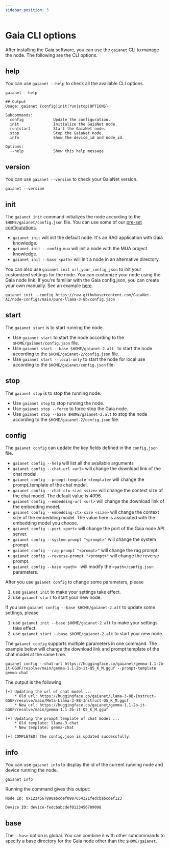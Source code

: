 ```yaml
---
sidebar_position: 5
---
```


# Gaia CLI options

After installing the Gaia software, you can use the `gaianet` CLI to manage the node. The following are the CLI options.

## help

You can use `gaianet --help` to check all the available CLI options.

```
gaianet --help

## Output
Usage: gaianet {config|init|run|stop|OPTIONS}

Subcommands:
  config             Update the configuration.
  init               Initialize the GaiaNet node.
  run|start          Start the GaiaNet node.
  stop               Stop the GaiaNet node.
  info               Show the device_id and node_id.

Options:
  --help             Show this help message
```
## version

You can use `gaianet --version` to check your GaiaNet version.

```
gaianet --version
```

## init

The `gaianet init` command initializes the node according to the `$HOME/gaianet/config.json` file. You can use some of our [pre-set configurations](https://github.com/GaiaNet-AI/node-configs).

* `gaianet init` will init the default node. It's an RAG application with Gaia knowledge.
* `gaianet init --config mua` will init a node with the MUA project knowledge.
* `gaianet init --base <path>` will init a node in an alternative directory.

You can also use `gaianet init url_your_config_json` to init your customized settings for the node. You can customize your node using the Gaia node link. If you're familiar with the Gaia config.json, you can create your own manually. See an example [here](https://github.com/GaiaNet-AI/gaianet-node/blob/main/config.json).

```
gaianet init --config https://raw.githubusercontent.com/GaiaNet-AI/node-configs/main/pure-llama-3-8b/config.json
```

## start

The `gaianet start` is to start running the node.

* Use `gaianet start` to start the node according to the `$HOME/gaianet/config.json` file.
* Use `gaianet start --base $HOME/gaianet-2.alt ` to start the node according to the `$HOME/gaianet-2/config.json` file.
* Use `gaianet start --local-only` to start the node for local use according to the `$HOME/gaianet/config.json` file. 
 

## stop

The `gaianet stop` is to stop the running node.

* Use `gaianet stop` to stop running the node.
* Use `gaianet stop --force` to force stop the Gaia node.
* Use `gaianet stop --base $HOME/gaianet-2.alt` to stop the node according to the `$HOME/gaianet-2/config.json` file.

## config

The `gaianet config` can update the key fields defined in the `config.json` file.

* `gaianet config --help` will list all the available arguments
* `gaianet config --chat-url <url>` will change the download link of the chat model.
* `gaianet config --prompt-template <template>` will change the prompt_template of the chat model.
* `gaianet config --chat-ctx-size <size>` will change the context size of the chat model. The default value is 4096.
* `gaianet config --embedding-url <url>` will change the download link of the embedding model.
* `gaianet config --embedding-ctx-size <size>` will change the context size of the embedding model. The value here is associated with the embedding model you choose.
* `gaianet config --port <port>` will change the port of the Gaia node API server.
* `gaianet config --system-prompt "<prompt>"` will change the system prompt.
* `gaianet config --rag-prompt "<prompt>"` will change the rag prompt.
* `gaianet config --reverse-prompt "<prompt>"` will change the reverse prompt.
* `gaianet config --base <path> ` will modify the `<path>/config.json` parameters.

After you use `gaianet config` to change some parameters, please

1. use `gaianet init` to make your settings take effect.
2. use `gaianet start` to start your new node.

If you use `gaianet config --base $HOME/gaianet-2.alt` to update some settings, please

1. use `gaianet init --base $HOME/gaianet-2.alt` to make your settings take effect.
2. use `gaianet start --base $HOME/gaianet-2.alt` to start your new node.

The `gaianet config` supports multiple parameters in one command. The example below will change the download link and prompt template of the chat model at the same time.

```
gaianet config --chat-url https://huggingface.co/gaianet/gemma-1.1-2b-it-GGUF/resolve/main/gemma-1.1-2b-it-Q5_K_M.gguf --prompt-template gemma-chat
```

The output is the following.

```
[+] Updating the url of chat model ...
    * Old url: https://huggingface.co/gaianet/Llama-3-8B-Instruct-GGUF/resolve/main/Meta-Llama-3-8B-Instruct-Q5_K_M.gguf
    * New url: https://huggingface.co/gaianet/gemma-1.1-2b-it-GGUF/resolve/main/gemma-1.1-2b-it-Q5_K_M.gguf

[+] Updating the prompt template of chat model ...
    * Old template: llama-3-chat
    * New template: gemma-chat

[+] COMPLETED! The config.json is updated successfully.
```

## info

You can use `gaianet info` to display the id of the current running node and device running the node.

```
gaianet info
```

Running the command gives this output:

```
Node ID: 0x1234567890abcdef0987654321fedcbabcdef123

Device ID: device-fedcbabcdef0123456789098
```


## base

The `--base` option is global. You can combine it with other subcommands to specify a base directory for the Gaia node other than the `$HOME/gaianet`.

